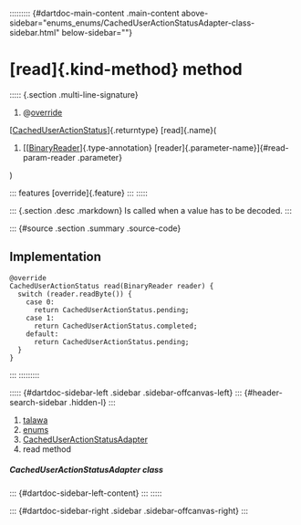::::::::: {#dartdoc-main-content .main-content above-sidebar="enums_enums/CachedUserActionStatusAdapter-class-sidebar.html" below-sidebar=""}
<div>

# [read]{.kind-method} method

</div>

::::: {.section .multi-line-signature}
<div>

1.  @[override](https://api.flutter.dev/flutter/dart-core/override-constant.html)

</div>

[[CachedUserActionStatus](../../enums_enums/CachedUserActionStatus.html)]{.returntype}
[read]{.name}(

1.  [[[BinaryReader](https://pub.dev/documentation/hive/2.2.3/hive/BinaryReader-class.html)]{.type-annotation}
    [reader]{.parameter-name}]{#read-param-reader .parameter}

)

::: features
[override]{.feature}
:::
:::::

::: {.section .desc .markdown}
Is called when a value has to be decoded.
:::

::: {#source .section .summary .source-code}
## Implementation

``` language-dart
@override
CachedUserActionStatus read(BinaryReader reader) {
  switch (reader.readByte()) {
    case 0:
      return CachedUserActionStatus.pending;
    case 1:
      return CachedUserActionStatus.completed;
    default:
      return CachedUserActionStatus.pending;
  }
}
```
:::
:::::::::

::::: {#dartdoc-sidebar-left .sidebar .sidebar-offcanvas-left}
::: {#header-search-sidebar .hidden-l}
:::

1.  [talawa](../../index.html)
2.  [enums](../../enums_enums/)
3.  [CachedUserActionStatusAdapter](../../enums_enums/CachedUserActionStatusAdapter-class.html)
4.  read method

##### CachedUserActionStatusAdapter class

::: {#dartdoc-sidebar-left-content}
:::
:::::

::: {#dartdoc-sidebar-right .sidebar .sidebar-offcanvas-right}
:::
